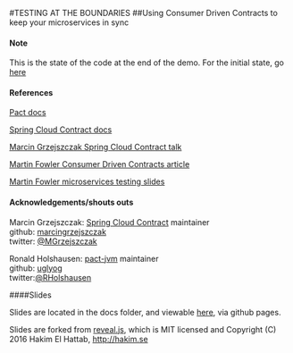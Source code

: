 #TESTING AT THE BOUNDARIES
##Using Consumer Driven Contracts to keep your microservices in sync

#### Note
This is the state of the code at the end of the demo.
For the initial state, go [here](https://github.com/Fitzoh/testing-at-the-boundaries/tree/codemash-2017-demo-start)

#### References
[Pact docs](https://docs.pact.io/)

[Spring Cloud Contract docs](https://cloud.spring.io/spring-cloud-contract/spring-cloud-contract.html)

[Marcin Grzejszczak Spring Cloud Contract talk](https://www.youtube.com/watch?v=sAAklvxmPmk)

[Martin Fowler Consumer Driven Contracts article](http://www.martinfowler.com/articles/consumerDrivenContracts.html)

[Martin Fowler microservices testing slides](http://martinfowler.com/articles/microservice-testing/)

#### Acknowledgements/shouts outs

Marcin Grzejszczak: [Spring Cloud Contract](https://cloud.spring.io/spring-cloud-contract/spring-cloud-contract.html) maintainer  
github: [marcingrzejszczak](https://github.com/marcingrzejszczak)  
twitter:  [@MGrzejszczak](https://twitter.com/MGrzejszczak)


Ronald Holshausen: [pact-jvm](https://github.com/DiUS/pact-jvm) maintainer  
github: [uglyog](https://github.com/uglyog)  
twitter:[@RHolshausen](https://twitter.com/RHolshausen)  


####Slides

Slides are located in the docs folder, and viewable [here](https://fitzoh.github.io/testing-at-the-boundaries-slides), via github pages.

Slides are forked from [reveal.js](https://github.com/hakimel/reveal.js/), which is MIT licensed and Copyright (C) 2016 Hakim El Hattab, http://hakim.se
